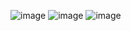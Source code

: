 ![image](https://github.com/user-attachments/assets/dd38e8fa-29fa-4032-8681-2d775d0e3bcf)
![image](https://github.com/user-attachments/assets/13c6ddba-fc08-445e-82d9-a7075bc28fe7)
![image](https://github.com/user-attachments/assets/2706506e-10b8-49e1-b35c-6ab174bae473)
